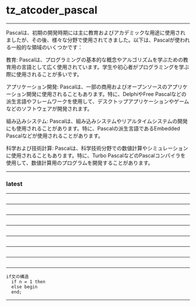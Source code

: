 # tz_atcoder_pascal


---

Pascalは、初期の開発時期には主に教育およびアカデミックな用途に使用されましたが、その後、様々な分野で使用されてきました。以下は、Pascalが使われる一般的な領域のいくつかです：

教育: Pascalは、プログラミングの基本的な概念やアルゴリズムを学ぶための教育用の言語として広く使用されています。学生や初心者がプログラミングを学ぶ際に使用されることが多いです。

アプリケーション開発: Pascalは、一部の商用およびオープンソースのアプリケーション開発に使用されることもあります。特に、DelphiやFree Pascalなどの派生言語やフレームワークを使用して、デスクトップアプリケーションやゲームなどのソフトウェアが開発されます。

組み込みシステム: Pascalは、組み込みシステムやリアルタイムシステムの開発にも使用されることがあります。特に、Pascalの派生言語であるEmbedded Pascalなどが使用されることがあります。

科学および技術計算: Pascalは、科学技術分野での数値計算やシミュレーションに使用されることもあります。特に、Turbo PascalなどのPascalコンパイラを使用して、数値計算用のプログラムを開発することがあります。

---
### latest

---
```

```
---
```

```
---
```

```
---
```

```
---
```

```
---
```

```
---
```

```
---
```
if文の構造
  if n = 1 then
  else begin
  end;
```
---
